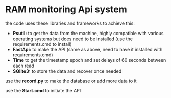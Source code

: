 <h1>RAM monitoring Api system</h1>
the code uses these libraries and frameworks to achieve this:
<ul>
<li><b>Psutil:</b> to get the data from the machine, highly compatible with various operating systems but does need to be installed (use the requirements.cmd to install)</li>
<li><b>FastApi:</b> to make the API (same as above, need to have it installed with requirements.cmd)</li>
<li><b>Time</b> to get the timestamp epoch and set delays of 60 seconds between each read</li>
<li><b>SQlite3:</b> to store the data and recover once needed</li>
</ul>

use the <b>record.py</b> to make the database or add more data to it

use the <b>Start.cmd</b> to initiate the API
